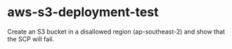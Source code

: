 # aws-s3-deployment-test
Create an S3 bucket in a disallowed region (ap-southeast-2) and show that the SCP will fail.